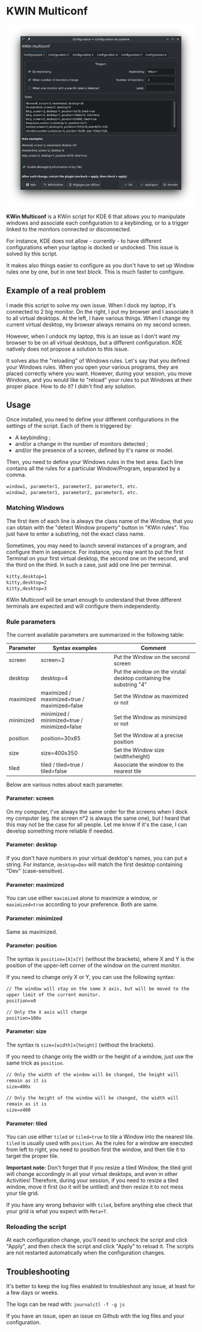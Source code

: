 # KWIN Multiconf

![](screen.png)

**KWin Multiconf** is a KWin script for KDE 6 that allows you to manipulate windows and associate each configuration to a keybinding, or to a trigger linked to the monitors connected or disconnected.

For instance, KDE does not allow - currently - to have different configurations when your laptop is docked or undocked. This issue is solved by this script.

It makes also things easier to configure as you don't have to set up Window rules one by one, but in one text block. This is much faster to configure.


## Example of a real problem

I made this script to solve my own issue. When I dock my laptop, it's connected to 2 big monitor. On the right, I put my browser and I associate it to all virtual desktops. At the left, I have various things. When I change my current virtual desktop, my browser always remains on my second screen.

However, when I undock my laptop, this is an issue as I don't want my browser to be on all virtual desktops, but a different configuration. KDE natively does not propose a solution to this issue.

It solves also the "reloading" of Windows rules. Let's say that you defined your Windows rules. When you open your various programs, they are placed correctly where you want. However, during your session, you move Windows, and you would like to "reload" your rules to put Windows at their proper place. How to do it? I didn't find any solution. 

## Usage

Once installed, you need to define your different configurations in the settings of the script. Each of them is triggered by:

- A keybinding ;
- and/or a change in the number of monitors detected ;
- and/or the presence of a screen, defined by it's name or model. 

Then, you need to define your Windows rules in the text area. Each line contains all the rules for a particular Window/Program, separated by a comma. 

```
window1, parameter1, parameter2, parameter3, etc.
window2, parameter1, parameter2, parameter3, etc.

```


### Matching Windows

The first item of each line is always the class name of the Window, that you can obtain with the "detect Window property" button in "KWin rules". You just have to enter a substring, not the exact class name.

Sometimes, you may need to launch several instances of a program, and configure them in sequence. For instance, you may want to put the first Terminal on your first virtual desktop, the second one on the second, and the third on the third. In such a case, just add one line per terminal.

```
kitty,desktop=1
kitty,desktop=2
kitty,desktop=3
```
KWin Multiconf will be smart enough to understand that three different terminals are expected and will configure them independently.

### Rule parameters

The current available parameters are summarized in the following table:

| Parameter                    | Syntax examples                      |  Comment                         |
|------------------------------|--------------------------------------|----------------------------------| 
| screen                       | screen=2                            | Put the Window on the second screen |
| desktop                      | desktop=4                           | Put the window on the virutal desktop containing the substring "4" |
| maximized                    | maximized / maximized=true / maximized=false | Set the Window as maximized or not |
| minimized                    | minimized / minimized=true / minimized=false | Set the Window as minimized or not |
| position                     | position=30x85                         | Set the Window at a precise position |
| size                         | size=400x350                           | Set the Window size (widthxheight) |
| tiled                        | tiled / tiled=true / tiled=false  | Associate the window to the nearest tile |

Below are various notes about each parameter. 

#### Parameter: screen

On my computer, I've always the same order for the screens when I dock my computer (eg. the screen n°2 is always the same one), but I heard that this may not be the case for all people. Let me know if it's the case, I can develop something more reliable if needed. 


#### Parameter: desktop 

If you don't have numbers in your virtual desktop's names, you can put a string. For instance, `desktop=Dev` will match the first desktop containing "Dev" (case-sensitive). 

#### Parameter: maximized

You can use either `maximized` alone to maximize a window, or `maximized=true` according to your preference. Both are same. 

#### Parameter: minimized

Same as maximized.

#### Parameter: position

The syntax is `position=[X]x[Y]` (without the brackets), where X and Y is the position of the upper-left corner of the window on the current monitor.

If you need to change only X or Y, you can use the following syntax:

```
// The window will stay on the same X axis, but will be moved to the upper limit of the current monitor. 
position=x0
```

```
// Only the X axis will change
position=100x
```

#### Parameter: size

The syntax is `size=[width]x[height]` (without the brackets).

If you need to change only the width or the height of a window, just use the same trick as `position`.

```
// Only the width of the window will be changed, the height will remain as it is
size=400x 
```

```
// Only the height of the window will be changed, the width will remain as it is
size=x400 

```

#### Parameter: tiled

You can use either `tiled` or `tiled=true` to tile a Window into the nearest tile. `tiled` is usually used with `position`. As the rules for a window are executed from left to right, you need to position first the window, and then tile it to target the proper tile. 

**Important note:** Don't forget that if you resize a tiled Window, the tiled grid will change accordingly in all your virtual desktops, and even in other Activities! Therefore, during your session, if you need to resize a tiled window, move it first (so it will be untiled) and then resize it to not mess your tile grid.  

If you have any wrong behavior with `tiled`, before anything else check that your grid is what you expect with `Meta+T`.


### Reloading the script

At each configuration change, you'll need to uncheck the script and click "Apply", and then check the script and click "Apply" to reload it.
The scripts are not restarted automatically when the configuration changes.


## Troubleshooting

It's better to keep the log files enabled to troubleshoot any issue, at least for a few days or weeks.

The logs can be read with: `journalctl -f -g js`

If you have an issue, open an issue on Github with the log files and your configuration. 
